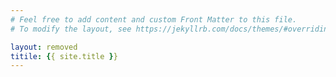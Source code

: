 ```yaml
---
# Feel free to add content and custom Front Matter to this file.
# To modify the layout, see https://jekyllrb.com/docs/themes/#overriding-theme-defaults

layout: removed
titile: {{ site.title }}
---
```

